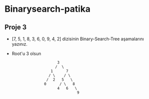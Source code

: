 # Binarysearch-patika

## Proje 3
* [7, 5, 1, 8, 3, 6, 0, 9, 4, 2] dizisinin Binary-Search-Tree aşamalarını yazınız.

* Root'u 3 olsun

```
                        3
                       /  \
                     1      7
                    / \    / \
                   /  2   5   \
                  0      / \   8
                        4   6   \
                                 9   
```
